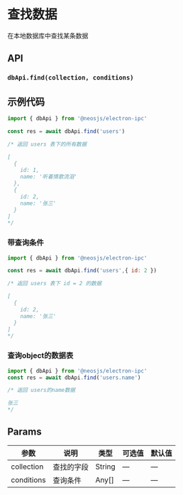 # 查找数据 <BadgeTip text="异步" type="green"></BadgeTip>
在本地数据库中查找某条数据

## API
### `dbApi.find(collection, conditions)`
### 

## 示例代码
```js
import { dbApi } from '@neosjs/electron-ipc'

const res = await dbApi.find('users')

/* 返回 users 表下的所有数据

[
  {
    id: 1,
    name: '听着情歌流泪'
  },
  {
    id: 2,
    name: '张三'
  }
]
*/
```
### 带查询条件
```js
import { dbApi } from '@neosjs/electron-ipc'

const res = await dbApi.find('users',{ id: 2 })

/* 返回 users 表下 id = 2 的数据

[
  {
    id: 2,
    name: '张三'
  }
]
*/

```
### 查询object的数据表
```js
import { dbApi } from '@neosjs/electron-ipc'
const res = await dbApi.find('users.name')

/* 返回 users的name数据

张三
*/
```

## Params

| 参数  | 说明     | 类型   | 可选值     | 默认值 |
| ----- | -------- | ------ | ---------- | ------ |
| collection | 查找的字段 | String | — | —     |
| conditions | 查询条件 | Any[] | — | —     |
